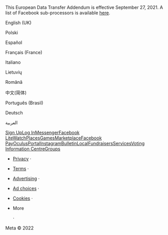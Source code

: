 This European Data Transfer Addendum is effective September 27, 2021. A list of Facebook sub-processors is available [here](https://facebook.com/legal/ads-subprocessors).

  

English (UK)

Polski

Español

Français (France)

Italiano

Lietuvių

Română

中文(简体)

Português (Brasil)

Deutsch

العربية

[Sign Up](https://www.facebook.com/reg/)[Log In](https://www.facebook.com/login/)[Messenger](https://l.facebook.com/l.php?u=https%3A%2F%2Fmessenger.com%2F&h=AT32SqBTAoSXySkG87I1NolIfpBiDYCwOsZZ70WRqgAiSVyK9smRdpZ4Zn1XRd_9VZRt2prsSpTBXpOo0UWFFVFf4S9A_FAm9uGDkoSydWLL-z8e0lD2QGV-Sq6PRs9PA5NH0_j9N4gbHDUqeaZECxJBaahoWA)[Facebook Lite](https://www.facebook.com/lite/)[Watch](https://www.facebook.com/watch/)[Places](https://www.facebook.com/places/)[Games](https://www.facebook.com/games/)[Marketplace](https://www.facebook.com/marketplace/)[Facebook Pay](https://pay.facebook.com/)[Oculus](https://l.facebook.com/l.php?u=https%3A%2F%2Fwww.oculus.com%2F&h=AT32SqBTAoSXySkG87I1NolIfpBiDYCwOsZZ70WRqgAiSVyK9smRdpZ4Zn1XRd_9VZRt2prsSpTBXpOo0UWFFVFf4S9A_FAm9uGDkoSydWLL-z8e0lD2QGV-Sq6PRs9PA5NH0_j9N4gbHDUqeaZECxJBaahoWA)[Portal](https://portal.facebook.com/)[Instagram](https://l.facebook.com/l.php?u=https%3A%2F%2Fwww.instagram.com%2F&h=AT32SqBTAoSXySkG87I1NolIfpBiDYCwOsZZ70WRqgAiSVyK9smRdpZ4Zn1XRd_9VZRt2prsSpTBXpOo0UWFFVFf4S9A_FAm9uGDkoSydWLL-z8e0lD2QGV-Sq6PRs9PA5NH0_j9N4gbHDUqeaZECxJBaahoWA)[Bulletin](https://www.bulletin.com/)[Local](https://www.facebook.com/local/lists/245019872666104/)[Fundraisers](https://www.facebook.com/fundraisers/)[Services](https://www.facebook.com/biz/directory/)[Voting Information Centre](https://www.facebook.com/votinginformationcenter/?entry_point=c2l0ZQ%3D%3D)[Groups](https://www.facebook.com/groups/explore/)

*   [Privacy](https://www.facebook.com/privacy/explanation/) ·
*   [Terms](https://www.facebook.com/policies?ref=pf) ·
*   [Advertising](https://www.facebook.com/business/) ·
*   [Ad choices](https://www.facebook.com/help/568137493302217)   ·
*   [Cookies](https://www.facebook.com/policies/cookies/) ·
*   More
    
     ·

Meta © 2022